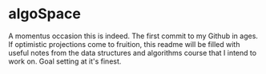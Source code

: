 # algoSpace

A momentus occasion this is indeed. The first commit to my Github in ages. If optimistic projections come to fruition, this readme will be filled with useful notes from the data structures and algorithms course that I intend to work on. Goal setting at it's finest. 
